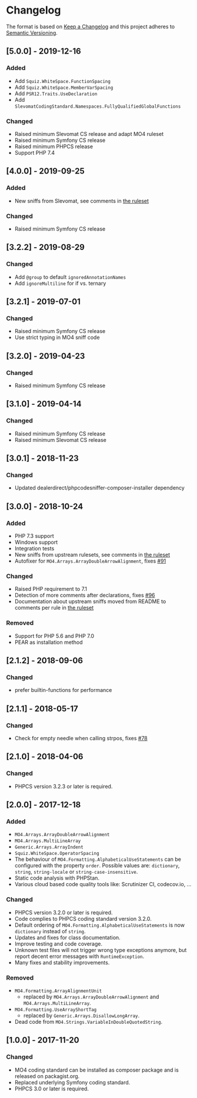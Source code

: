 # Changelog

The format is based on [Keep a Changelog](http://keepachangelog.com/en/1.0.0/)
and this project adheres to [Semantic Versioning](http://semver.org/spec/v2.0.0.html).

## [5.0.0] - 2019-12-16
### Added
- Add `Squiz.WhiteSpace.FunctionSpacing`
- Add `Squiz.WhiteSpace.MemberVarSpacing`
- Add `PSR12.Traits.UseDeclaration`
- Add `SlevomatCodingStandard.Namespaces.FullyQualifiedGlobalFunctions`
### Changed
- Raised minimum Slevomat CS release and adapt MO4 ruleset
- Raised minimum Symfony CS release
- Raised minimum PHPCS release
- Support PHP 7.4

## [4.0.0] - 2019-09-25
### Added
- New sniffs from Slevomat, see comments in [the ruleset](https://github.com/mayflower/mo4-coding-standard/blob/master/MO4/ruleset.xml)
### Changed
- Raised minimum Symfony CS release

## [3.2.2] - 2019-08-29
### Changed
- Add `@group` to default `ignoredAnnotationNames`
- Add `ignoreMultiline` for if vs. ternary

## [3.2.1] - 2019-07-01
### Changed
- Raised minimum Symfony CS release
- Use strict typing in MO4 sniff code

## [3.2.0] - 2019-04-23
### Changed
-  Raised minimum Symfony CS release

## [3.1.0] - 2019-04-14
### Changed
-  Raised minimum Symfony CS release
-  Raised minimum Slevomat CS release

## [3.0.1] - 2018-11-23
### Changed
- Updated dealerdirect/phpcodesniffer-composer-installer dependency

## [3.0.0] - 2018-10-24
### Added
- PHP 7.3 support
- Windows support
- Integration tests
- New sniffs from upstream rulesets, see comments in [the ruleset](https://github.com/mayflower/mo4-coding-standard/blob/master/MO4/ruleset.xml)
- Autofixer for `MO4.Arrays.ArrayDoubleArrowAlignment`, fixes [#91](https://github.com/mayflower/mo4-coding-standard/issues/91)

### Changed
- Raised PHP requirement to 7.1
- Detection of more comments after declarations, fixes [#96](https://github.com/mayflower/mo4-coding-standard/issues/96)
- Documentation about upstream sniffs moved from README to comments per rule in [the ruleset](https://github.com/mayflower/mo4-coding-standard/blob/master/MO4/ruleset.xml)

### Removed
- Support for PHP 5.6 and PHP 7.0
- PEAR as installation method

## [2.1.2] - 2018-09-06
### Changed
- prefer builtin-functions for performance

## [2.1.1] - 2018-05-17
### Changed
- Check for empty needle when calling strpos, fixes [#78](https://github.com/mayflower/mo4-coding-standard/issues/78)

## [2.1.0] - 2018-04-06
### Changed
- PHPCS version 3.2.3 or later is required.

## [2.0.0] - 2017-12-18
### Added
- `MO4.Arrays.ArrayDoubleArrowAlignment`
- `MO4.Arrays.MultiLineArray`
- `Generic.Arrays.ArrayIndent`
- `Squiz.WhiteSpace.OperatorSpacing`
- The behaviour of `MO4.Formatting.AlphabeticalUseStatements` can be configured with the property `order`.
  Possible values are: `dictionary`, `string`, `string-locale` or `string-case-insensitive`.
- Static code analysis with PHPStan.
- Various cloud based code quality tools like: Scrutinizer CI, codecov.io, ...

### Changed
- PHPCS version 3.2.0 or later is required.
- Code complies to PHPCS coding standard version 3.2.0.
- Default ordering of `MO4.Formatting.AlphabeticalUseStatements` is now `dictionary` instead of `string`.
- Updates and fixes for class documentation.
- Improve testing and code coverage.
- Unknown test files will not trigger wrong type exceptions anymore, but report decent error messages with `RuntimeException`.
- Many fixes and stability improvements.

### Removed
- `MO4.Formatting.ArrayAlignmentUnit`
  - replaced by `MO4.Arrays.ArrayDoubleArrowAlignment` and `MO4.Arrays.MultiLineArray`.
- `MO4.Formatting.UseArrayShortTag`
  - replaced by `Generic.Arrays.DisallowLongArray`.
- Dead code from `MO4.Strings.VariableInDoubleQuotedString`.

## [1.0.0] - 2017-11-20
### Changed
- MO4 coding standard can be installed as composer package and is released on packagist.org.
- Replaced underlying Symfony coding standard.
- PHPCS 3.0 or later is required.
